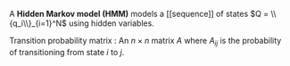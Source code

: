 A **Hidden Markov model (HMM)** models a [[sequence]] of states $Q = \\{q_i\\}_{i=1}^N$ using hidden variables. 

Transition probability matrix
: An $n \times n$ matrix $A$ where $A_{ij}$ is the probability of transitioning from state $i$ to $j$.